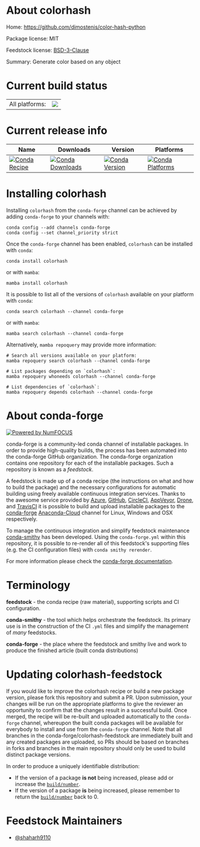 About colorhash
===============

Home: https://github.com/dimostenis/color-hash-python

Package license: MIT

Feedstock license: [BSD-3-Clause](https://github.com/conda-forge/colorhash-feedstock/blob/main/LICENSE.txt)

Summary: Generate color based on any object

Current build status
====================


<table><tr><td>All platforms:</td>
    <td>
      <a href="https://dev.azure.com/conda-forge/feedstock-builds/_build/latest?definitionId=16349&branchName=main">
        <img src="https://dev.azure.com/conda-forge/feedstock-builds/_apis/build/status/colorhash-feedstock?branchName=main">
      </a>
    </td>
  </tr>
</table>

Current release info
====================

| Name | Downloads | Version | Platforms |
| --- | --- | --- | --- |
| [![Conda Recipe](https://img.shields.io/badge/recipe-colorhash-green.svg)](https://anaconda.org/conda-forge/colorhash) | [![Conda Downloads](https://img.shields.io/conda/dn/conda-forge/colorhash.svg)](https://anaconda.org/conda-forge/colorhash) | [![Conda Version](https://img.shields.io/conda/vn/conda-forge/colorhash.svg)](https://anaconda.org/conda-forge/colorhash) | [![Conda Platforms](https://img.shields.io/conda/pn/conda-forge/colorhash.svg)](https://anaconda.org/conda-forge/colorhash) |

Installing colorhash
====================

Installing `colorhash` from the `conda-forge` channel can be achieved by adding `conda-forge` to your channels with:

```
conda config --add channels conda-forge
conda config --set channel_priority strict
```

Once the `conda-forge` channel has been enabled, `colorhash` can be installed with `conda`:

```
conda install colorhash
```

or with `mamba`:

```
mamba install colorhash
```

It is possible to list all of the versions of `colorhash` available on your platform with `conda`:

```
conda search colorhash --channel conda-forge
```

or with `mamba`:

```
mamba search colorhash --channel conda-forge
```

Alternatively, `mamba repoquery` may provide more information:

```
# Search all versions available on your platform:
mamba repoquery search colorhash --channel conda-forge

# List packages depending on `colorhash`:
mamba repoquery whoneeds colorhash --channel conda-forge

# List dependencies of `colorhash`:
mamba repoquery depends colorhash --channel conda-forge
```


About conda-forge
=================

[![Powered by
NumFOCUS](https://img.shields.io/badge/powered%20by-NumFOCUS-orange.svg?style=flat&colorA=E1523D&colorB=007D8A)](https://numfocus.org)

conda-forge is a community-led conda channel of installable packages.
In order to provide high-quality builds, the process has been automated into the
conda-forge GitHub organization. The conda-forge organization contains one repository
for each of the installable packages. Such a repository is known as a *feedstock*.

A feedstock is made up of a conda recipe (the instructions on what and how to build
the package) and the necessary configurations for automatic building using freely
available continuous integration services. Thanks to the awesome service provided by
[Azure](https://azure.microsoft.com/en-us/services/devops/), [GitHub](https://github.com/),
[CircleCI](https://circleci.com/), [AppVeyor](https://www.appveyor.com/),
[Drone](https://cloud.drone.io/welcome), and [TravisCI](https://travis-ci.com/)
it is possible to build and upload installable packages to the
[conda-forge](https://anaconda.org/conda-forge) [Anaconda-Cloud](https://anaconda.org/)
channel for Linux, Windows and OSX respectively.

To manage the continuous integration and simplify feedstock maintenance
[conda-smithy](https://github.com/conda-forge/conda-smithy) has been developed.
Using the ``conda-forge.yml`` within this repository, it is possible to re-render all of
this feedstock's supporting files (e.g. the CI configuration files) with ``conda smithy rerender``.

For more information please check the [conda-forge documentation](https://conda-forge.org/docs/).

Terminology
===========

**feedstock** - the conda recipe (raw material), supporting scripts and CI configuration.

**conda-smithy** - the tool which helps orchestrate the feedstock.
                   Its primary use is in the construction of the CI ``.yml`` files
                   and simplify the management of *many* feedstocks.

**conda-forge** - the place where the feedstock and smithy live and work to
                  produce the finished article (built conda distributions)


Updating colorhash-feedstock
============================

If you would like to improve the colorhash recipe or build a new
package version, please fork this repository and submit a PR. Upon submission,
your changes will be run on the appropriate platforms to give the reviewer an
opportunity to confirm that the changes result in a successful build. Once
merged, the recipe will be re-built and uploaded automatically to the
`conda-forge` channel, whereupon the built conda packages will be available for
everybody to install and use from the `conda-forge` channel.
Note that all branches in the conda-forge/colorhash-feedstock are
immediately built and any created packages are uploaded, so PRs should be based
on branches in forks and branches in the main repository should only be used to
build distinct package versions.

In order to produce a uniquely identifiable distribution:
 * If the version of a package **is not** being increased, please add or increase
   the [``build/number``](https://docs.conda.io/projects/conda-build/en/latest/resources/define-metadata.html#build-number-and-string).
 * If the version of a package **is** being increased, please remember to return
   the [``build/number``](https://docs.conda.io/projects/conda-build/en/latest/resources/define-metadata.html#build-number-and-string)
   back to 0.

Feedstock Maintainers
=====================

* [@shaharh9110](https://github.com/shaharh9110/)


